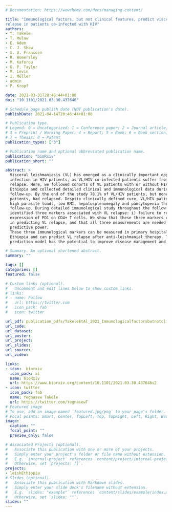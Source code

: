 ```yaml
---
# Documentation: https://wowchemy.com/docs/managing-content/

title: "Immunological factors, but not clinical features, predict visceral leishmaniasis
relapse in patients co-infected with HIV"
authors:
- Y. Takele
- T. Mulaw
- E. Adem
- C. J. Shaw
- S. U. Franssen
- R. Womersley
- M. Kaforou
- G. P. Taylor
- M. Levin
- I. Müller
- admin
- P. Kropf

date: 2021-03-31T20:46:44+01:00
doi: "10.1101/2021.03.30.437646"

# Schedule page publish date (NOT publication's date).
publishDate: 2021-04-14T20:46:44+01:00

# Publication type.
# Legend: 0 = Uncategorized; 1 = Conference paper; 2 = Journal article;
# 3 = Preprint / Working Paper; 4 = Report; 5 = Book; 6 = Book section;
# 7 = Thesis; 8 = Patent
publication_types: ["3"]

# Publication name and optional abbreviated publication name.
publication: "bioRxiv"
publication_short: ""

abstract: >
  Visceral leishmaniasis (VL) has emerged as a clinically important opportunistic
  infection in HIV patients, as VL/HIV co-infected patients suffer from frequent VL
  relapse. Here, we followed cohorts of VL patients with or without HIV co-infections in
  Ethiopia and collected detailed clinical and immunological data during 12 months of
  follow-up. By the end of the study 78.1% of VL/HIV patients, but none of the VL only
  patients, had relapsed. Despite clinically defined cure, VL/HIV patients maintained
  high parasite loads, low BMI, hepatosplenomegaly and pancytopenia throughout
  follow-up. During detailed immunological study throughout the follow-up period, we
  identified three markers associated with VL relapse: i) failure to restore antigenspecific production of IFNγ, ii) persistently low CD4+ T cell counts, and iii) high
  expression of PD1 on CD4+ T cells. We show that these three markers combine well
  in predicting VL relapse, and that all three measurements are needed for optimal
  predictive power.
  These three immunological markers can be measured in primary hospital settings in
  Ethiopia and can predict VL relapse after anti-leishmanial therapy. The use of our
  prediction model has the potential to improve disease management and patient care. 

# Summary. An optional shortened abstract.
summary: ""

tags: []
categories: []
featured: false

# Custom links (optional).
#   Uncomment and edit lines below to show custom links.
# links:
# - name: Follow
#   url: https://twitter.com
#   icon_pack: fab
#   icon: twitter

url_pdf: publication_pdfs/TakeleEtAl_2021_Immunologicalfactorsbutnotclinicalfeaturespredictvisceralleishmaniasisrelapseinpatientsco-infectedwithHIV_bioRxiv.pdf
url_code:
url_dataset:
url_poster:
url_project:
url_slides:
url_source:
url_video:

links:
- icon:  biorxiv
  icon_pack: ai
  name: bioRxiv
  url: https://www.biorxiv.org/content/10.1101/2021.03.30.437646v2
- icon: twitter
  icon_pack: fab
  name: Yegnasew Takele
  url: https://twitter.com/YegnasewT
# Featured image
# To use, add an image named `featured.jpg/png` to your page's folder. 
# Focal points: Smart, Center, TopLeft, Top, TopRight, Left, Right, BottomLeft, Bottom, BottomRight.
image:
  caption: ""
  focal_point: ""
  preview_only: false

# Associated Projects (optional).
#   Associate this publication with one or more of your projects.
#   Simply enter your project's folder or file name without extension.
#   E.g. `internal-project` references `content/project/internal-project/index.md`.
#   Otherwise, set `projects: []`.
projects: 
- leishEthiopia
# Slides (optional).
#   Associate this publication with Markdown slides.
#   Simply enter your slide deck's filename without extension.
#   E.g. `slides: "example"` references `content/slides/example/index.md`.
#   Otherwise, set `slides: ""`.
slides: ""
---
```

